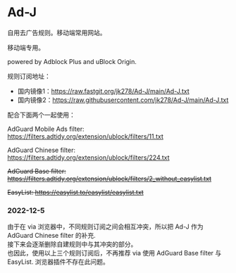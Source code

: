 # Ad-J

自用去广告规则。移动端常用网站。

移动端专用。

powered by Adblock Plus and uBlock Origin.

规则订阅地址：
- 国内镜像1：https://raw.fastgit.org/jk278/Ad-J/main/Ad-J.txt
- 国内镜像2：https://raw.githubusercontent.com/jk278/Ad-J/main/Ad-J.txt

配合下面两个一起使用：

AdGuard Mobile Ads filter: https://filters.adtidy.org/extension/ublock/filters/11.txt

AdGuard Chinese filter: https://filters.adtidy.org/extension/ublock/filters/224.txt

~~AdGuard Base filter: https://filters.adtidy.org/extension/ublock/filters/2_without_easylist.txt~~

~~EasyList: https://easylist.to/easylist/easylist.txt~~

### 2022-12-5
由于在 via 浏览器中，不同规则订阅之间会相互冲突，所以把 Ad-J 作为 AdGuard Chinese filter 的补充.<br>
接下来会逐渐删除自建规则中与其冲突的部分。<br>
也因此，使用以上三个规则订阅后，不再推荐 via 使用 AdGuard Base filter 与 EasyList. 浏览器插件不存在此问题。
